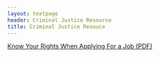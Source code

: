 ```yaml
---
layout: textpage
header: Criminal Justice Resource
title: Criminal Justice Resouce
---
```

<a href = "/assets/media/KNOW YOUR RIGHTS When Applying For a Job.pdf">Know Your Rights When Applying For a Job (PDF)</a>